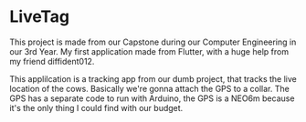 # LiveTag
This project is made from our Capstone during our Computer Engineering in our 3rd Year. My first application made from Flutter, with a huge help from my friend diffident012.

This applilcation is a tracking app from our dumb project, that tracks the live location of the cows. Basically we're gonna attach the GPS to a collar. The GPS has a separate code to run with Arduino, the GPS is a NEO6m because it's the only thing I could find with our budget.